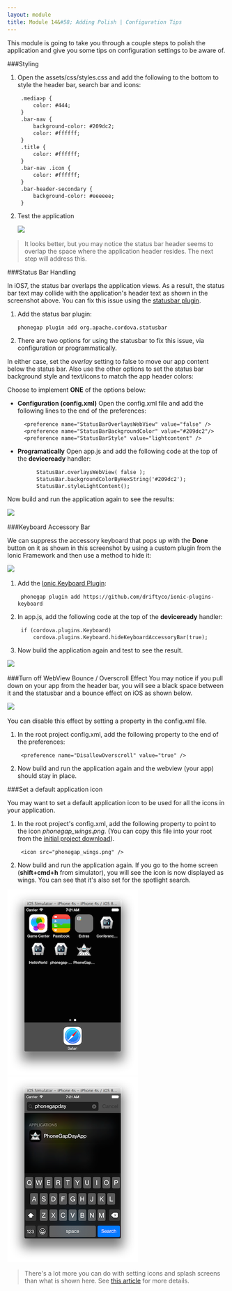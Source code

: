 ```yaml
---
layout: module
title: Module 14&#58; Adding Polish | Configuration Tips
---
```

This module is going to take you through a couple steps to polish the application and give you some tips on configuration settings to be aware of. 

###Styling
1. Open the assets/css/styles.css and add the following to the bottom to style the header bar, search bar and icons:

        
        .media>p {
            color: #444;
        }
        .bar-nav {
            background-color: #209dc2;
            color: #ffffff;
        }
        .title {
            color: #ffffff;
        }
        .bar-nav .icon {
            color: #ffffff;
        }
        .bar-header-secondary {
            background-color: #eeeeee;
        }
        
1. Test the application

    ![](images/statusbar1.png)

> It looks better, but you may notice the status bar header seems to overlap the space where the application header resides. The next step will address this.

###Status Bar Handling

In iOS7, the status bar overlaps the application views. As a result, the status bar text may collide with the 
application's header text as shown in the screenshot above. You can fix this issue using the [statusbar plugin](https://github.com/apache/cordova-plugin-statusbar). 

1. Add the status bar plugin:

    ```
    phonegap plugin add org.apache.cordova.statusbar
    ```

2. There are two options for using the statusbar to fix this issue, via configuration or programmatically. 

In either case, set the *overlay* setting to false to move our app content below the status bar. Also use the other options to set the status bar background style and text/icons to match the app header colors:   
   
Choose to implement **ONE** of the options below:

- **Configuration (config.xml)**
    Open the config.xml file and add the following lines to the end of the preferences:
  
         
        <preference name="StatusBarOverlaysWebView" value="false" />
        <preference name="StatusBarBackgroundColor" value="#209dc2"/>
        <preference name="StatusBarStyle" value="lightcontent" />
            

- **Programatically**
        Open app.js and add the following code at the top of the **deviceready** handler:
        
          
            StatusBar.overlaysWebView( false );
            StatusBar.backgroundColorByHexString('#209dc2');
            StatusBar.styleLightContent();
        

Now build and run the application again to see the results:

![](images/statusbar2.png)
    
  
    
###Keyboard Accessory Bar 

We can suppress the accessory keyboard that pops up with the **Done** button on it as shown in this screenshot by using a custom plugin from the Ionic Framework and then use a method to hide it:

![](images/keyboard1.png)



1. Add the [Ionic Keyboard Plugin](https://github.com/driftyco/ionic-plugins-keyboard):

  
        phonegap plugin add https://github.com/driftyco/ionic-plugins-keyboard
  
  
2. In app.js, add the following code at the top of the **deviceready** handler:


        if (cordova.plugins.Keyboard)
            cordova.plugins.Keyboard.hideKeyboardAccessoryBar(true);
           

3. Now build the application again and test to see the result.

![](images/keyboard2.png)

###Turn off WebView Bounce / Overscroll Effect
You may notice if you pull down on your app from the header bar, you will see a black space between it and the statusbar and a bounce effect on iOS as shown below. 

![](images/overscroll.png)

You can disable this effect by setting a property in the config.xml file. 

1. In the root project config.xml, add the following property to the end of the preferences:


        <preference name="DisallowOverscroll" value="true" />


2. Now build and run the application again and the webview (your app) should stay in place. 

###Set a default application icon

You may want to set a default application icon to be used for all the icons in your application. 

1. In the root project's config.xml, add the following property to point to the icon *phonegap_wings.png*. (You can copy this file into your root from the [initial project download](https://github.com/hollyschinsky/phonegap-workshop)).  
        
        <icon src="phonegap_wings.png" />
        
2. Now build and run the application again. If you go to the home screen (**shift+cmd+h** from simulator), you will see the icon is now displayed as wings. You can see that it's also set for the spotlight search.

![](images/icon-disp1.png) ![](images/icon-display2.png)

> There's a lot more you can do with setting icons and splash screens than what is shown here. See [this article](http://devgirl.org/2014/09/29/new-icons-and-splash-screen-help-for-cordovaphonegap/) for more details.
 
 